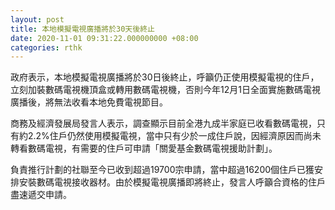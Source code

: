 ```yaml
---
layout: post
title: 本地模擬電視廣播將於30天後終止
date: 2020-11-01 09:31:22.000000000 +08:00
categories: rthk
---
```


政府表示，本地模擬電視廣播將於30日後終止，呼籲仍正使用模擬電視的住戶，立刻加裝數碼電視機頂盒或轉用數碼電視機，否則今年12月1日全面實施數碼電視廣播後，將無法收看本地免費電視節目。

商務及經濟發展局發言人表示，調查顯示目前全港九成半家庭已收看數碼電視，只有約2.2%住戶仍然使用模擬電視，當中只有少於一成住戶說，因經濟原因而尚未轉看數碼電視，有需要的住戶可申請「關愛基金數碼電視援助計劃」。

負責推行計劃的社聯至今已收到超過19700宗申請，當中超過16200個住戶已獲安排安裝數碼電視接收器材。由於模擬電視廣播即將終止，發言人呼籲合資格的住戶盡速遞交申請。
